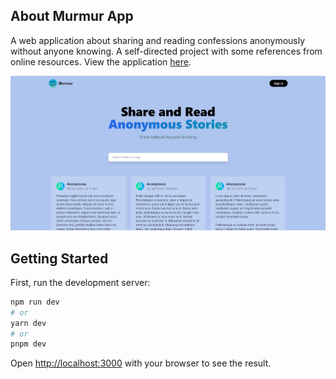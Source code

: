## About Murmur App

A web application about sharing and reading confessions anonymously without anyone knowing. A self-directed project with some references from online resources. View the application [here](https://murmur-3wqc1d3xi-adhamhshm.vercel.app/).

![Murmur Homepage](screenshots/screenshot-homepage.png)

## Getting Started

First, run the development server:

```bash
npm run dev
# or
yarn dev
# or
pnpm dev
```

Open [http://localhost:3000](http://localhost:3000) with your browser to see the result.

